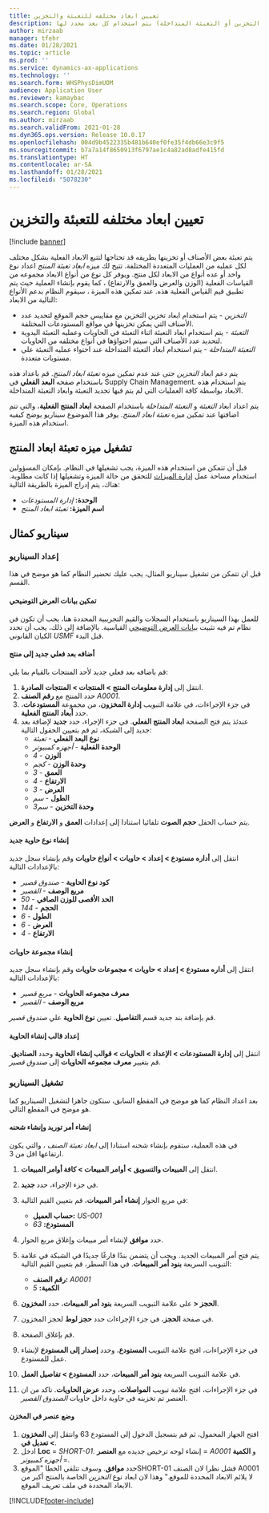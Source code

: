 ```yaml
---
title: تعيين ابعاد مختلفه للتعبئة والتخزين
description: يوضح هذا الموضوع كيفيه تحديد العملية (التعبئة أو التخزين أو التعبئة المتداخلة) يتم استخدام كل بعد محدد لها.
author: mirzaab
manager: tfehr
ms.date: 01/28/2021
ms.topic: article
ms.prod: ''
ms.service: dynamics-ax-applications
ms.technology: ''
ms.search.form: WHSPhysDimUOM
audience: Application User
ms.reviewer: kamaybac
ms.search.scope: Core, Operations
ms.search.region: Global
ms.author: mirzaab
ms.search.validFrom: 2021-01-28
ms.dyn365.ops.version: Release 10.0.17
ms.openlocfilehash: 004d9b4522335b481b640ef0fe35f4db66e3c9f5
ms.sourcegitcommit: b7a7a14f8650913f6797ae1c4a82ad8adfe415fd
ms.translationtype: HT
ms.contentlocale: ar-SA
ms.lasthandoff: 01/28/2021
ms.locfileid: "5078230"
---
```

# <a name="set-different-dimensions-for-packing-and-storage"></a>تعيين ابعاد مختلفه للتعبئة والتخزين

[!include [banner](../includes/banner.md)]

يتم تعبئة بعض الأصناف أو تخزينها بطريقه قد تحتاجها لتتبع الابعاد الفعلية بشكل مختلف لكل عمليه من العمليات المتعددة المختلفة. تتيح لك ميزه *ابعاد تعبئة المنتج* اعداد نوع واحد أو عده أنواع من الابعاد لكل منتج. ويوفر كل نوع من أنواع الابعاد مجموعه من القياسات الفعلية (الوزن والعرض والعمق والارتفاع) ، كما يقوم بإنشاء العملية حيث يتم تطبيق قيم القياس الفعلية هذه. عند تمكين هذه الميزة ، سيقوم النظام بدعم الأنواع التالية من الابعاد:

- *التخزين* - يتم استخدام ابعاد تخزين التخزين مع مقاييس حجم الموقع لتحديد عدد الأصناف التي يمكن تخزينها في مواقع المستودعات المختلفة.
- *التعبئة* - يتم استخدام ابعاد التعبئة اثناء التعبئة في الحاويات وعمليه التعبئة اليدوية لتحديد عدد الأصناف التي سيتم احتواؤها في أنواع مختلفه من الحاويات.
- *التعبئة المتداخلة* - يتم استخدام ابعاد التعبئة المتداخلة عند احتواء عمليه التعبئة علي مستويات متعددة.

يتم دعم ابعاد *التخزين* حتى عند عدم تمكين ميزه *تعبئة ابعاد المنتج*. قم باعداد هذه باستخدام صفحه **البعد الفعلي** في Supply Chain Management. يتم استخدام هذه الابعاد بواسطة كافة العمليات التي لم يتم فيها تحديد التعبئة وابعاد التعبئة المتداخلة.

يتم اعداد ابعاد *التعبئة* و *التعبئة المتداخلة* باستخدام الصفحة **ابعاد المنتج الفعلية**، والتي تتم اضافتها عند تمكين ميزه *تعبئة ابعاد المنتج*.
يوفر هذا الموضوع سيناريو يوضح كيفيه استخدام هذه الميزة.

## <a name="turn-on-the-packaging-product-dimensions-feature"></a>تشغيل ميزه تعبئة ابعاد المنتج

قبل أن تتمكن من استخدام هذه الميزة، يجب تشغيلها في النظام. بإمكان المسؤولين استخدام مساحة عمل [إدارة الميزات](../../fin-ops-core/fin-ops/get-started/feature-management/feature-management-overview.md) للتحقق من حالة الميزة وتشغيلها إذا كانت مطلوبة. هناك، يتم إدراج الميزة بالطريقة التالية:

- **الوحدة:** *إدارة المستودعات*
- **اسم الميزة:** *تعبئة ابعاد المنتج*

## <a name="example-scenario"></a>سيناريو كمثال

### <a name="set-up-the-scenario"></a>إعداد السيناريو

قبل ان تتمكن من تشغيل سيناريو المثال، يجب عليك تحضير النظام كما هو موضح في هذا القسم.

#### <a name="enable-demo-data"></a>تمكين بيانات العرض التوضيحي

للعمل بهذا السيناريو باستخدام السجلات والقيم التجريبية المحددة هنا، يجب أن تكون في نظام تم فيه تثبيت [بيانات العرض التوضيحي](../../fin-ops-core/dev-itpro/deployment/deploy-demo-environment.md) القياسية. بالإضافة إلى ذلك، يجب أن تحدد الكيان القانوني *USMF* قبل البدء.

#### <a name="add-a-new-physical-dimension-to-a-product"></a>أضافه بعد فعلي جديد إلى منتج

قم باضافه بعد فعلي جديد لأحد المنتجات بالقيام بما يلي:

1. انتقل إلى **إدارة معلومات المنتج‬ \> المنتجات \> المنتجات الصادرة**.
1. حدد المنتج مع **رقم الصنف** *A0001*.
1. في جزء الإجراءات، في علامة التبويب **إدارة المخزون**، من مجموعة **المستودعات**، حدد **أبعاد المنتج الفعلية**.
1. عندئذ يتم فتح الصفحة **ابعاد المنتج الفعلي**. في جزء الإجراء، حدد **جديد** لإضافة بعد جديد إلى الشبكة، ثم قم بتعيين الحقول التالية:
    - **نوع البعد الفعلي** - *تعبئة*
    - **الوحدة الفعلية** - *أجهزه كمبيوتر*
    - **الوزن** - *4*
    - **وحدة الوزن** - *كجم*
    - **العمق** - *3*
    - **الارتفاع** - *4*
    - **العرض** - *3*
    - **الطول** - *سم*
    - **وحدة التخزين** - *سم3*

يتم حساب الحقل **حجم الصوت** تلقائيا استنادا إلى إعدادات **العمق** و **الارتفاع** و **العرض**.

#### <a name="create-a-new-container-type"></a>إنشاء نوع حاوية جديد

انتقل إلى **أداره مستودع \> إعداد \> حاويات \> أنواع حاويات** وقم بإنشاء سجل جديد بالإعدادات التالية:

- **كود نوع الحاوية** - *صندوق قصير‎*
- **مربع الوصف** - *القصير*
- **الحد الأقصى للوزن الصافي** - *50*
- **الحجم** - *144*
- **الطول** - *6*
- **العرض** - *6*
- **الارتفاع** - *4*

#### <a name="create-a-container-group"></a>إنشاء مجموعة حاويات

انتقل إلى **أداره مستودع \> إعداد \> حاويات \> مجموعات حاويات** وقم بإنشاء سجل جديد بالإعدادات التالية:

- **معرف مجموعه الحاويات** - *مربع قصير*
- **مربع الوصف** - *القصير*

قم بإضافة بند جديد قسم **التفاصيل**. تعيين **نوع الحاوية** علي *صندوق قصير*.

#### <a name="set-up-a-container-build-template"></a>إعداد قالب إنشاء الحاوية

انتقل إلى **إدارة المستودعات \> الإعداد \> الحاويات \> ‏‫قوالب إنشاء الحاوية**‬ وحدد **الصناديق**. قم بتغيير **معرف مجموعه الحاويات** إلى *صندوق قصير*.

### <a name="run-the-scenario"></a>تشغيل السيناريو

بعد اعداد النظام كما هو موضح في المقطع السابق، ستكون جاهزا لتشغيل السيناريو كما هو موضح في المقطع التالي.

#### <a name="create-a-sales-order-and-create-a-shipment"></a>إنشاء أمر توريد وإنشاء شحنه

في هذه العملية، ستقوم بإنشاء شحنه استنادا إلى *ابعاد تعبئة الصنف* ، والتي يكون ارتفاعها اقل من 3.

1. انتقل إلى **المبيعات والتسويق \> أوامر المبيعات \> كافة أوامر المبيعات‬**.
1. في جزء الإجراء، حدد **جديد**.
1. في مربع الحوار **إنشاء أمر المبيعات**، قم بتعيين القيم التالية:

    - **حساب العميل:** *US-001*
    - **المستودع:** *63*

1. حدد **موافق** لإنشاء أمر مبيعات وإغلاق مربع الحوار.
1. يتم فتح أمر المبيعات الجديد. ويجب أن يتضمن بندًا فارغًا جديدًا في الشبكة في علامة التبويب السريعة **بنود أمر المبيعات**. في هذا السطر، قم بتعيين القيم التالية:

    - **رقم الصنف:** *A0001*
    - **الكمية:** *5*

1. على علامة التبويب السريعة **بنود أمر المبيعات**، حدد **المخزون‏‎ \> الحجز**.
1. في صفحة **الحجز**، في جزء الإجراءات حدد **حجز لوط** لحجز المخزون.
1. قم بإغلاق الصفحة.
1. في جزء الإجراءات، افتح علامة التبويب **المستودع**، وحدد **إصدار إلى المستودع‬** لإنشاء عمل للمستودع.
1. في علامة التبويب السريعة **بنود أمر المبيعات**، حدد **المستودع \> تفاصيل العمل**.
1. في جزء الإجراءات، افتح علامة تبويب **المواصلات**، وحدد **عرض الحاويات**. تاكد من ان العنصر تم تخزينه في حاوية داخل حاويات *الصندوق القصير*.

#### <a name="place-an-item-into-storage"></a>وضع عنصر في المخزن

1. افتح الجهاز المحمول، ثم قم بتسجيل الدخول إلى المستودع 63 وانتقل إلى **المخزون \> تعديل في**.
1. ادخل **Loc** = *SHORT-01*. إنشاء لوحه ترخيص جديده مع **العنصر** = *A0001* و **الكمية** = *أجهزه كمبيوتر*.
1. حدد **موافق**. وسوف تتلقي الخطا "الموقعSHORT-01 فشل نظرا لان الصنف A0001 لا يلائم الابعاد المحددة للموقع." وهذا لان ابعاد نوع *التخزين* الخاصة بالمنتج أكبر من الابعاد المحددة في ملف تعريف الموقع.


[!INCLUDE[footer-include](../../includes/footer-banner.md)]